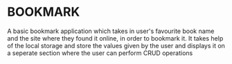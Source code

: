 # BOOKMARK
A basic bookmark application which takes in user's favourite book name and the site where they found it online, in order to bookmark it. 
It takes help of the local storage and store the values given by the user and displays it on a seperate section where the user can perform CRUD operations
